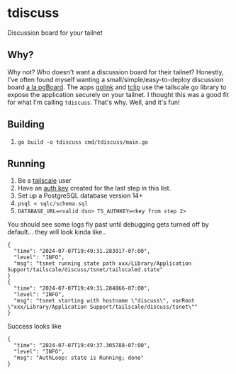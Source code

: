 # tdiscuss
Discussion board for your tailnet

## Why?

Why not? Who doesn't want a discussion board for their tailnet? Honestly, I've often found myself wanting a small/simple/easy-to-deploy discussion board [a la pgBoard](https://github.com/pgBoard/pgBoard). The apps [golink](https://github.com/tailscale/golink) and [tclip](https://github.com/tailscale-dev/tclip) use the tailscale go library to expose the application securely on your tailnet. I thought this was a good fit for what I'm calling `tdiscuss`. That's why. Well, and it's fun!

## Building

1. `go build -o tdiscuss cmd/tdiscuss/main.go`

## Running

1. Be a [tailscale](https://tailscale.com) user
1. Have an [auth key](https://login.tailscale.com/admin/settings/keys) created for the last step in this list.
1. Set up a PostgreSQL database version 14+
1. `psql < sqlc/schema.sql`
2. `DATABASE_URL=<valid dsn> TS_AUTHKEY=<key from step 2>`

You should see some logs fly past until debugging gets turned off by default... they will look kinda like..
```
{
  "time": "2024-07-07T19:49:31.283917-07:00",
  "level": "INFO",
  "msg": "tsnet running state path xxx/Library/Application Support/tailscale/discuss/tsnet/tailscaled.state"
}
{
  "time": "2024-07-07T19:49:31.284866-07:00",
  "level": "INFO",
  "msg": "tsnet starting with hostname \"discuss\", varRoot \"xxx/Library/Application Support/tailscale/discuss/tsnet\""
}
```
Success looks like
```
{
  "time": "2024-07-07T19:49:37.305788-07:00",
  "level": "INFO",
  "msg": "AuthLoop: state is Running; done"
}
```

